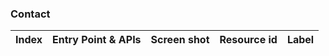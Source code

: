 ### Contact
| Index | Entry Point & APIs | Screen shot | Resource id | Label |
| ------------- | ------------- | ------------- |-------------|-------------|
